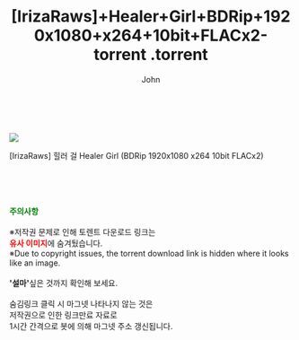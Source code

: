 ﻿---
layout: post
title:  "                   [IrizaRaws]+Healer+Girl+BDRip+1920x1080+x264+10bit+FLACx2-torrent                .torrent"
author: John
categories: [ 애니/만화 ]
tags: [  ]
image: https://torrentrj57.com/uploadfile/full/29fb9988b778c62fc5ed5bb60eeaf162968d8266.jpg 
description: "                   [IrizaRaws]+Healer+Girl+BDRip+1920x1080+x264+10bit+FLACx2-torrent                 torrent 정보 공유"
toc: true
toc_sticky: true
---

<br>
<p><img src="https://torrentrj57.com/uploadfile/full/29fb9988b778c62fc5ed5bb60eeaf162968d8266.jpg"/></p>
 [IrizaRaws] 힐러 걸 Healer Girl (BDRip 1920x1080 x264 10bit FLACx2)  
    
<br><br><br>
<p data-ke-size="size16"><b><span style="color: green;">주의사항</span></b><br /><br />※저작권 문제로 인해 토렌트 다운로드 링크는<br /><b><span style="color: red;">유사 이미지</span></b>에 숨겨뒀습니다.<br />※Due to copyright issues, the torrent download link is hidden where it looks like an image.<br /><br /><b>'설마'</b>싶은 것까지 확인해 보세요.<br /><br />숨김링크 클릭 시 마그넷 나타나지 않는 것은<br />저작권으로 인한 링크만료 자료로<br />1시간 간격으로 봇에 의해 마그넷 주소 갱신됩니다.</p>
